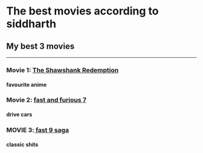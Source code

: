 # <!-- Write your code below -->
 <h1>The best movies according to siddharth</h1>
 <h2>My best 3 movies</h2>
 <hr>
 <h3>Movie 1: <a href="https://www.imdb.com/title/tt0111161/">The Shawshank Redemption</a> </h3>
 <h4>favourite anime</h4>
 <h3>Movie 2: <a href="https://www.imdb.com/title/tt2820852/?ref_=fn_all_ttl_1">fast and furious 7</a></h3>
 <h4> drive cars</h4>
 <h3>MOVIE 3:<a href="https://www.imdb.com/title/tt5433138/?ref_=fn_all_ttl_5"> fast 9 saga</a></h3>
 <h4> classic shits</h4>
